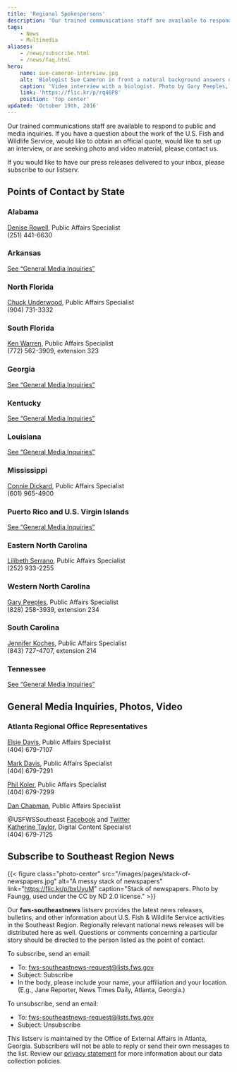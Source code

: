 ```yaml
---
title: 'Regional Spokespersons'
description: 'Our trained communications staff are available to respond to public and media inquiries. If you have a question about the work of the U.S. Fish and Wildlife Service, would like to obtain an official quote, would like to set up an interview, or are seeking photo and video material, please contact us.'
tags:
    - News
    - Multimedia
aliases:
    - /news/subscribe.html
    - /news/faq.html
hero:
    name: sue-cameron-interview.jpg
    alt: 'Biologist Sue Cameron in front a natural background answers questions on camera'
    caption: 'Video interview with a biologist. Photo by Gary Peeples, USFWS.'
    link: 'https://flic.kr/p/rq46P8'
    position: 'top center'
updated: 'October 19th, 2016'
---
```


Our trained communications staff are available to respond to public and media inquiries. If you have a question about the work of the U.S. Fish and Wildlife Service, would like to obtain an official quote, would like to set up an interview, or are seeking photo and video material, please contact us.

If you would like to have our press releases delivered to your inbox, please subscribe to our listserv.

## Points of Contact by State

### Alabama
[Denise Rowell](mailto:denise_rowell@fws.gov), Public Affairs Specialist <br>
(251) 441-6630

### Arkansas
<a href="#general-media-inquiries-photos-video">See “General Media Inquiries”</a>

### North Florida
[Chuck Underwood](mailto:chuck_underwood@fws.gov), Public Affairs Specialist <br>
(904) 731-3332

### South Florida
[Ken Warren](mailto:ken_warren@fws.gov), Public Affairs Specialist <br>
(772) 562-3909, extension 323

### Georgia
<a href="#general-media-inquiries-photos-video">See “General Media Inquiries”</a>

### Kentucky
<a href="#general-media-inquiries-photos-video">See “General Media Inquiries”</a>

### Louisiana
<a href="#general-media-inquiries-photos-video">See “General Media Inquiries”</a>

### Mississippi
[Connie Dickard](mailto:connie_dickard@fws.gov), Public Affairs Specialist <br>
(601) 965-4900

### Puerto Rico and U.S. Virgin Islands
<a href="#general-media-inquiries-photos-video">See “General Media Inquiries”</a>

### Eastern North Carolina
[Lilibeth Serrano](mailto:lilibeth_serrano@fws.gov), Public Affairs Specialist <br>
(252) 933-2255

### Western North Carolina
[Gary Peeples](mailto:gary_peeples@fws.gov), Public Affairs Specialist <br>
(828) 258-3939, extension 234

### South Carolina
[Jennifer Koches](mailto:jennifer_koches@fws.gov), Public Affairs Specialist <br>
(843) 727-4707, extension 214

### Tennessee
<a href="#general-media-inquiries-photos-video">See “General Media Inquiries”</a>

## General Media Inquiries, Photos, Video

### Atlanta Regional Office Representatives

[Elsie Davis](mailto:elsie_davis@fws.gov), Public Affairs Specialist <br>
(404) 679-7107

[Mark Davis](mailto:mark_r_davis@fws.gov), Public Affairs Specialist <br>
(404) 679-7291

[Phil Koler](mailto:philip_kloer@fws.gov), Public Affairs Specialist <br>
(404) 679-7299

[Dan Chapman](mailto:daniel_chapman@fws.gov), Public Affairs Specialist <br>

@USFWSSoutheast [Facebook](https://facebook.com/usfwssoutheast) and [Twitter](https://twitter.com/usfwssoutheast) <br>
[Katherine Taylor](mailto:katherine_taylor@fws.gov), Digital Content Specialist <br>
(404) 679-7125

## Subscribe to Southeast Region News

{{< figure class="photo-center" src="/images/pages/stack-of-newspapers.jpg" alt="A messy stack of newspapers" link="https://flic.kr/p/bxUyuM" caption="Stack of newspapers. Photo by Faungg, used under the CC by ND 2.0 license." >}}

Our **fws-southeastnews** listserv provides the latest news releases, bulletins, and other information about U.S. Fish & Wildlife Service activities in the Southeast Region. Regionally relevant national news releases will be distributed here as well. Questions or comments concerning a particular story should be directed to the person listed as the point of contact.

To subscribe, send an email:

- To: [fws-southeastnews-request@lists.fws.gov](mailto:fws-southeastnews-request@lists.fws.gov?subject=Subscribe)
- Subject: Subscribe
- In the body, please include your name, your affiliation and your location. (E.g., Jane Reporter, News Times Daily, Atlanta, Georgia.)

To unsubscribe, send an email:

- To: [fws-southeastnews-request@lists.fws.gov](mailto:fws-southeastnews-request@lists.fws.gov?subject=Unsubscribe)
- Subject: Unsubscribe

This listserv is maintained by the Office of External Affairs in Atlanta, Georgia. Subscribers will not be able to reply or send their own messages to the list. Review our [privacy statement](http://www.fws.gov/help/policies.html) for more information about our data collection policies.
